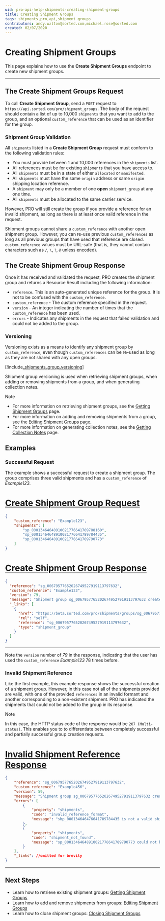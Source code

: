 ```yaml
---
uid: pro-api-help-shipments-creating-shipment-groups
title: Creating Shipment Groups
tags: shipments,pro,api,shipment groups
contributors: andy.walton@sorted.com,michael.rose@sorted.com
created: 02/07/2020
---
```

# Creating Shipment Groups

This page explains how to use the **Create Shipment Groups** endpoint to create new shipment groups.

---

## The Create Shipment Groups Request

To call **Create Shipment Group**, send a `POST` request to `https://api.sorted.com/pro/shipment_groups`. The body of the request should contain a list of up to 10,000 `shipments` that you want to add to the group, and an optional `custom_reference` that can be used as an identifier for the group.

### Shipment Group Validation

 All `shipments` listed in a **Create Shipment Group** request must conform to the following validation rules: 

* You must provide between 1 and 10,000 references in the `shipments` list.
* All references must be for existing `shipments` that you have access to. 
* All `shipments` must be in a state of either `allocated` or `manifested`.
* All `shipments` must have the same `origin` address or same `origin` shipping location reference.
* A `shipment` may only be a member of one **open** `shipment_group` at any one time.
* All `shipments` must be allocated to the same carrier service.

However, PRO will still create the group if you provide a reference for an invalid shipment, as long as there is at least once valid reference in the request.

Shipment groups cannot share a `custom_reference` with another open shipment group. However, you can re-use previous `custom_references` as long as all previous groups that have used that reference are closed. `custom_reference` values must be URL-safe (that is, they cannot contain characters such as `/`, `\`, `?`, `@` unless encoded).

## The Create Shipment Group Response

Once it has received and validated the request, PRO creates the shipment group and returns a Resource Result including the following information:

* `reference`. This is an auto-generated unique reference for the group. It is not to be confused with the `custom_reference`.
* `custom_reference` - The custom reference specified in the request.
* `version` - An integer indicating the number of times that the `custom_reference` has been used.
* `errors` - Indicates any shipments in the request that failed validation and could not be added to the group.

### Versioning

Versioning exists as a means to identify any shipment group by `custom_reference`, even though `custom_references` can be re-used as long as they are not shared with any open groups.

[!include[_shipments_group_versioning](../includes/_shipments_group_versioning.md)]

Shipment group versioning is used when retrieving shipment groups, when adding or removing shipments from a group, and when generating collection notes.

> [!NOTE]
> * For more information on retrieving shipment groups, see the [Getting Shipment Groups](/pro/api/shipments/getting_shipment_groups.html) page.
> * For more information on adding and removing shipments from a group, see the [Editing Shipment Groups](/pro/api/shipments/editing_shipment_groups.html) page.
> * For more information on generating collection notes, see the [Getting Collection Notes](/pro/api/shipments/getting_collection_notes.html) page.

## Examples

### Successful Request

The example shows a successful request to create a shipment group. The group comprises three valid shipments and has a `custom_reference` of _Example123_.

# [Create Shipment Group Request](#tab/create-shipment-group-request)

```json
{
    "custom_reference": "Example123",
    "shipments": [
        "sp_00013464648910021776641789788160",
        "sp_00013464648910021776641789784435",
        "sp_00013464648910021776641789790773"
    ]
}
```

# [Create Shipment Group Response](#tab/create-shipment-group-response)

```json
{
  "reference": "sg_00679577652026749527919113797632",
  "custom_reference": "Example123",
  "version": 79,
  "message": "Shipment group sg_00679577652026749527919113797632 created successfully",
  "_links": [
    {
      "href": "https://beta.sorted.com/pro/shipments/groups/sg_00679577652026749527919113797632",
      "rel": "self",
      "reference": "sg_00679577652026749527919113797632",
      "type": "shipment_group"
    }
  ]
}
```
---

Note the `version` number of _79_ in the response, indicating that the user has used the `custom_reference` _Example123_ 78 times before.

### Invalid Shipment Reference

Like the first example, this example response shows the successful creation of a shipment group. However, in this case not all of the shipments provided are valid, with one of the provided `references` in an invalid formant and another corresponding to a non-existent shipment. PRO has indicated the shipments that could not be added to the group in its response.

> [!NOTE]
> In this case, the HTTP status code of the response would be `207 (Multi-status)`. This enables you to to differentiate between completely successful and partially successful group creation requests.

# [Invalid Shipment Reference Response](#tab/invalid-shipment-reference-response)

```json
{
    "reference": "sg_00679577652026749527919113797632",
    "custom_reference": "Example456",
    "version": 59,
    "message": "Shipment group sg_00679577652026749527919113797632 created successfully",
    "errors": [
        {
            "property": "shipments",
            "code": "invalid_reference_format",
            "message": "shp_000134646476641789784435 is not a valid shipment reference"
        },
        {
            "property": "shipments",
            "code": "shipment_not_found",
            "message": "sp_00013464648910021776641789790773 could not be found"
        }
    ],
    "_links": //omitted for brevity
}
```
---

## Next Steps

* Learn how to retrieve existing shipment groups: [Getting Shipment Groups](/pro/api/shipments/getting_shipment_groups.html)
* Learn how to add and remove shipments from groups: [Editing Shipment Groups](/pro/api/shipments/editing_shipment_groups.html)
* Learn how to close shipment groups: [Closing Shipment Groups](/pro/api/shipments/closing_shipment_groups.html)